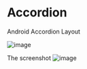 # Accordion
Android Accordion Layout

![image](https://github.com/qq877693928/Accordion/blob/master/art/screenshot.gif)

The screenshot
![image](https://github.com/qq877693928/Accordion/blob/master/art/screenshot.png)
